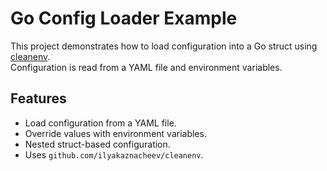 # Go Config Loader Example

This project demonstrates how to load configuration into a Go struct using [cleanenv](https://github.com/ilyakaznacheev/cleanenv).  
Configuration is read from a YAML file and environment variables.

## Features

- Load configuration from a YAML file.
- Override values with environment variables.
- Nested struct-based configuration.
- Uses `github.com/ilyakaznacheev/cleanenv`.
